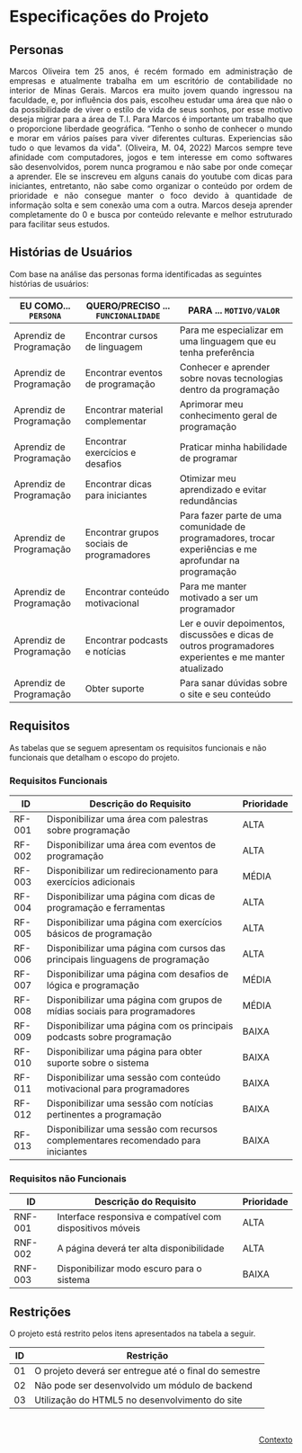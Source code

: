 # Especificações do Projeto

## Personas

<div align="justify">

Marcos Oliveira tem 25 anos, é recém formado em administração de empresas e atualmente trabalha em um escritório de contabilidade no interior de Minas Gerais. Marcos era muito jovem quando ingressou na faculdade, e, por influência dos pais, escolheu estudar uma área que não o da possibilidade de viver o estilo de vida de seus sonhos, por esse motivo deseja migrar para a área de T.I. Para Marcos é importante um trabalho que o proporcione liberdade geográfica. “Tenho o sonho de conhecer o mundo e morar em vários países para viver diferentes culturas. Experiencias são tudo o que levamos da vida". (Oliveira, M. 04, 2022) Marcos sempre teve afinidade com computadores, jogos e tem interesse em como softwares são desenvolvidos, porem nunca programou e não sabe por onde começar a aprender. Ele se inscreveu em alguns canais do youtube com dicas para iniciantes, entretanto, não sabe como organizar o conteúdo por ordem de prioridade e não consegue manter o foco devido à quantidade de informação solta e sem conexão uma com a outra. Marcos deseja aprender completamente do 0 e busca por conteúdo relevante e melhor estruturado para facilitar seus estudos.

</div>

## Histórias de Usuários

Com base na análise das personas forma identificadas as seguintes histórias de usuários:

|EU COMO... `PERSONA`| QUERO/PRECISO ... `FUNCIONALIDADE` |PARA ... `MOTIVO/VALOR`                 |
|--------------------|------------------------------------|----------------------------------------|
|Aprendiz de Programação|Encontrar cursos de linguagem|Para me especializar em uma linguagem que eu tenha preferência|
|Aprendiz de Programação|Encontrar eventos de programação|Conhecer e aprender sobre novas tecnologias dentro da programação|
|Aprendiz de Programação|Encontrar material complementar|Aprimorar meu conhecimento geral de programação|
|Aprendiz de Programação|Encontrar exercícios e desafios|Praticar minha habilidade de programar|
|Aprendiz de Programação|Encontrar dicas para iniciantes|Otimizar meu aprendizado e evitar redundâncias|
|Aprendiz de Programação|Encontrar grupos sociais de programadores|Para fazer parte de uma comunidade de programadores, trocar experiências e me aprofundar na programação|
|Aprendiz de Programação|Encontrar conteúdo motivacional|Para me manter motivado a ser um programador|
|Aprendiz de Programação|Encontrar podcasts e notícias|Ler e ouvir depoimentos, discussões e dicas de outros programadores experientes e me manter atualizado|
|Aprendiz de Programação|Obter suporte|Para sanar dúvidas sobre o site e seu conteúdo|


## Requisitos

As tabelas que se seguem apresentam os requisitos funcionais e não funcionais que detalham o escopo do projeto.

### Requisitos Funcionais

|ID    | Descrição do Requisito  | Prioridade |
|------|-----------------------------------------|----|
|RF-001| Disponibilizar uma área com palestras sobre programação| ALTA |
|RF-002| Disponibilizar uma área com eventos de programação| ALTA |
|RF-003| Disponibilizar um redirecionamento para exercícios adicionais| MÉDIA |
|RF-004| Disponibilizar uma página com dicas de programação e ferramentas| ALTA |
|RF-005| Disponibilizar uma página com exercícios básicos de programação| ALTA |
|RF-006| Disponibilizar uma página com cursos das principais linguagens de programação| ALTA |
|RF-007| Disponibilizar uma página com desafios de lógica e programação| MÉDIA |
|RF-008| Disponibilizar uma página com grupos de mídias sociais para programadores| MÉDIA |
|RF-009| Disponibilizar uma página com os principais podcasts sobre programação| BAIXA |
|RF-010| Disponibilizar uma página para obter suporte sobre o sistema| BAIXA |
|RF-011| Disponibilizar uma sessão com conteúdo motivacional para programadores| BAIXA |
|RF-012| Disponibilizar uma sessão com notícias pertinentes a programação| BAIXA |
|RF-013| Disponibilizar uma sessão com recursos complementares recomendado para iniciantes| BAIXA |


### Requisitos não Funcionais

|ID     | Descrição do Requisito  |Prioridade |
|-------|-------------------------|----|
|RNF-001| Interface responsiva e compatível com dispositivos móveis | ALTA |
|RNF-002| A página deverá ter alta disponibilidade | ALTA |
|RNF-003| Disponibilizar modo escuro para o sistema | BAIXA |


## Restrições

O projeto está restrito pelos itens apresentados na tabela a seguir.

|ID| Restrição                                             |
|--|-------------------------------------------------------|
|01| O projeto deverá ser entregue até o final do semestre |
|02| Não pode ser desenvolvido um módulo de backend        |
|03| Utilização do HTML5 no desenvolvimento do site        |


<br>

<p align="right"><a href="./context.md">Contexto</a>
